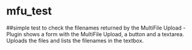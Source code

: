 # mfu_test
##simple test to check the filenames returned by the MultiFile Upload - Plugin
shows a form with the MultiFile Upload, a button and a textarea.
Uploads the files and lists the filenames in the textbox.
